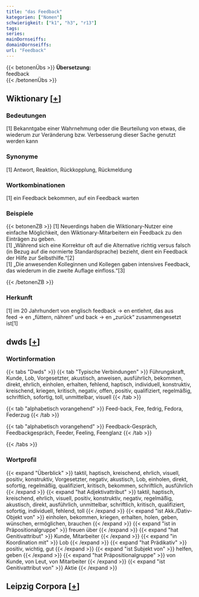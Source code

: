 ```yaml
---
title: "das Feedback"
kategorien: ["Nomen"]
schwierigkeit: ["k1", "h3", "r13"]
tags:
series:
mainDornseiffs:
domainDornseiffs:
url: "Feedback"
---
```


{{< betonenÜbs >}}
**Übersetzung:**  
feedback  
{{< /betonenÜbs >}}

## Wiktionary [[+](https://de.wiktionary.org/wiki/Feedback)]

### Bedeutungen
[1] Bekanntgabe einer Wahrnehmung oder die Beurteilung von etwas, die wiederum zur Veränderung bzw. Verbesserung dieser Sache genutzt werden kann  

### Synonyme
[1] Antwort, Reaktion, Rückkopplung, Rückmeldung  

### Wortkombinationen
[1] ein Feedback bekommen, auf ein Feedback warten  

### Beispiele
{{< betonenZB >}}
[1] Neuerdings haben die Wiktionary-Nutzer eine einfache Möglichkeit, den Wiktionary-Mitarbeitern ein Feedback zu den Einträgen zu geben.  
[1] „Während sich eine Korrektur oft auf die Alternative richtig versus falsch (in Bezug auf die normierte Standardsprache) bezieht, dient ein Feedback der Hilfe zur Selbsthilfe.“[2]  
[1] „Die anwesenden Kolleginnen und Kollegen gaben intensives Feedback, das wiederum in die zweite Auflage einfloss.“[3]  

{{< /betonenZB >}}
### Herkunft
[1] im 20 Jahrhundert von englisch feedback → en entlehnt, das aus feed → en „füttern, nähren“ und back → en „zurück“ zusammengesetzt ist[1]  



## dwds [[+](https://www.dwds.de/wb/Feedback)]

### Wortinformation
{{< tabs "Dwds" >}}
{{< tab "Typische Verbindungen" >}}
Führungskraft, Kunde, Lob, Vorgesetzter, akustisch, anweisen, ausführlich, bekommen, direkt, ehrlich, einholen, erhalten, fehlend, haptisch, individuell, konstruktiv, kreischend, kriegen, kritisch, negativ, offen, positiv, qualifiziert, regelmäßig, schriftlich, sofortig, toll, unmittelbar, visuell
{{< /tab >}}

{{< tab "alphabetisch vorangehend" >}}
Feed-back, Fee, fedrig, Fedora, Federzug
{{< /tab >}}

{{< tab "alphabetisch vorangehend" >}}
Feedback-Gespräch, Feedbackgespräch, Feeder, Feeling, Feenglanz
{{< /tab >}}

{{< /tabs >}}

### Wortprofil
{{< expand "Überblick" >}} taktil, haptisch, kreischend, ehrlich, visuell, positiv, konstruktiv, Vorgesetzter, negativ, akustisch, Lob, einholen, direkt, sofortig, regelmäßig, qualifiziert, kritisch, bekommen, schriftlich, ausführlich {{< /expand >}}
{{< expand "hat Adjektivattribut" >}} taktil, haptisch, kreischend, ehrlich, visuell, positiv, konstruktiv, negativ, regelmäßig, akustisch, direkt, ausführlich, unmittelbar, schriftlich, kritisch, qualifiziert, sofortig, individuell, fehlend, toll {{< /expand >}}
{{< expand "ist Akk./Dativ-Objekt von" >}} einholen, bekommen, kriegen, erhalten, holen, geben, wünschen, ermöglichen, brauchen {{< /expand >}}
{{< expand "ist in Präpositionalgruppe" >}} freuen über {{< /expand >}}
{{< expand "hat Genitivattribut" >}} Kunde, Mitarbeiter {{< /expand >}}
{{< expand "in Koordination mit" >}} Lob {{< /expand >}}
{{< expand "hat Prädikativ" >}} positiv, wichtig, gut {{< /expand >}}
{{< expand "ist Subjekt von" >}} helfen, geben {{< /expand >}}
{{< expand "hat Präpositionalgruppe" >}} von Kunde, von Leut, von Mitarbeiter {{< /expand >}}
{{< expand "ist Genitivattribut von" >}} Aktie {{< /expand >}}

## Leipzig Corpora [[+](https://corpora.uni-leipzig.de/en/res?word=Feedback&corpusId=deu_newscrawl-public_2018)]

